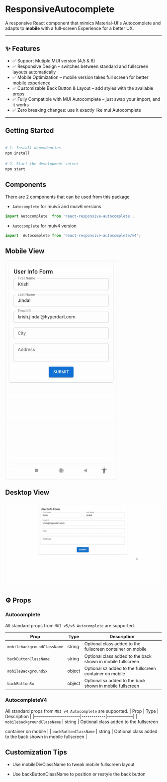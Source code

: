 #  ResponsiveAutocomplete

A responsive React component that mimics Material-UI's Autocomplete and adapts to **mobile** with a full-screen Experience for a better UX.

---

## ✨ Features
- ✅ Support Mutiple MUI version (4,5 & 6)
- ✅ Responsive Design – switches between standard and fullscreen layouts automatically  
- ✅ Mobile Optimization – mobile version takes full screen for better mobile experience
- ✅ Customizable Back Button & Layout – add styles with the available props
- ✅ Fully Compatible with MUI  Autocomplete – just swap your import, and it works
- ✅ Zero breaking changes: use it exactly like mui Autocomplete

---

##  Getting Started

```bash

# 1. Install dependencies
npm install

# 2. Start the development server
npm start
```

## Components  
There are 2 components that can be used from this package  
- `Autocomplete` for muiv5 and muiv6 versions  

```js
import Autocomplete  from 'react-responsive-autocomplete';
```
- `Autocomplete` for muiv4 version
```js
import  Autocomplete from 'react-responsive-autocomplete/v4';
```


## Mobile View
<table align="center" >
    <tr>
      <td style="border: 1px solid #eeeeee; padding: 4px; text-align: center;">
        <img src="https://raw.githubusercontent.com/hyperdart/react-responsive-autocomplete/main/assets/mobile-example.gif" width="350px" alt="Demo" />
      </td>
    </tr>
  </table>

## Desktop View
<table align="center">
    <tr>
      <td style="border: 1px solid #f5f5f5; padding: 4px; text-align: center;">
        <img src="https://raw.githubusercontent.com/hyperdart/react-responsive-autocomplete/main/assets/desktop-example.gif" width="700px" alt="Demo" />
      </td>
    </tr>
  </table>

## ⚙️ Props

### Autocomplete
All standard props from `MUI v5/v6 Autocomplete` are supported.

| Prop                  | Type       | Description |
|-----------------------|------------|-------------|
| `mobilebackgroundClassName`  | string     | Optional class added to the fullscreen container on mobile |
| `backButtonClassName` | string     | Optional class added to the back <IconButton> shown in mobile fullscreen |
| `mobileBackgroundSx`  | object     | Optional sz added to the fullscreen  container on mobile |
| `backButtonSx` | object     | Optional sx added to the back <IconButton> shown in mobile fullscreen |

### AutocompleteV4
All standard props from `MUI v4 Autocomplete` are supported.
| Prop                  | Type       | Description |
|-----------------------|------------|-------------|
| `mobilebackgroundClassName`  | string     | Optional class added to the fullscreen <div> container on mobile |
| `backButtonClassName` | string     | Optional class added to the back <IconButton> shown in mobile fullscreen |


## Customization Tips
- Use mobileDivClassName to tweak mobile fullscreen layout

- Use backButtonClassName to position or restyle the back button

